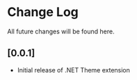 # Change Log

All future changes will be found here.

## [0.0.1]

- Initial release of .NET Theme extension